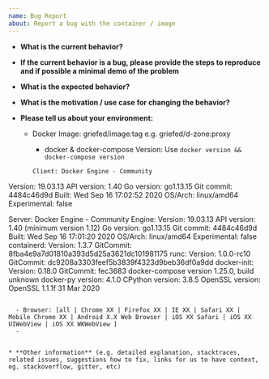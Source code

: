 ```yaml
---
name: Bug Report
about: Report a bug with the container / image
---
```


* **What is the current behavior?**



* **If the current behavior is a bug, please provide the steps to reproduce and if possible a minimal demo of the problem**



* **What is the expected behavior?**



* **What is the motivation / use case for changing the behavior?**



* **Please tell us about your environment:**

  - Docker Image: griefed/image:tag e.g. griefed/d-zone:proxy
	- docker & docker-compose Version: Use `docker version && docker-compose version`

	```
	Client: Docker Engine - Community
 Version:           19.03.13
 API version:       1.40
 Go version:        go1.13.15
 Git commit:        4484c46d9d
 Built:             Wed Sep 16 17:02:52 2020
 OS/Arch:           linux/amd64
 Experimental:      false

Server: Docker Engine - Community
 Engine:
  Version:          19.03.13
  API version:      1.40 (minimum version 1.12)
  Go version:       go1.13.15
  Git commit:       4484c46d9d
  Built:            Wed Sep 16 17:01:20 2020
  OS/Arch:          linux/amd64
  Experimental:     false
 containerd:
  Version:          1.3.7
  GitCommit:        8fba4e9a7d01810a393d5d25a3621dc101981175
 runc:
  Version:          1.0.0-rc10
  GitCommit:        dc9208a3303feef5b3839f4323d9beb36df0a9dd
 docker-init:
  Version:          0.18.0
  GitCommit:        fec3683
docker-compose version 1.25.0, build unknown
docker-py version: 4.1.0
CPython version: 3.8.5
OpenSSL version: OpenSSL 1.1.1f  31 Mar 2020
```

  - Browser: [all | Chrome XX | Firefox XX | IE XX | Safari XX | Mobile Chrome XX | Android X.X Web Browser | iOS XX Safari | iOS XX UIWebView | iOS XX WKWebView ]
  -


* **Other information** (e.g. detailed explanation, stacktraces, related issues, suggestions how to fix, links for us to have context, eg. stackoverflow, gitter, etc)
